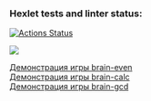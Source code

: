 ### Hexlet tests and linter status:

[![Actions Status](https://github.com/asfiks/frontend-project-44/workflows/hexlet-check/badge.svg)](https://github.com/asfiks/frontend-project-44/actions)

<a href="https://codeclimate.com/github/asfiks/frontend-project-44/maintainability"><img src="https://api.codeclimate.com/v1/badges/136c4789d2a039eb6bb7/maintainability" /></a>

<a href="https://asciinema.org/a/6GQMKEQgI1K7k9IQgRyyoZaLu">Демонстрация игры brain-even</a>
<br>
<a href="https://asciinema.org/connect/4d7ffd3a-a61c-4f6b-bfc1-7ba02367ec99">Демонстрация игры brain-calc</a>
<br>
<a href="https://asciinema.org/connect/4d7ffd3a-a61c-4f6b-bfc1-7ba02367ec99">Демонстрация игры brain-gcd</a>

